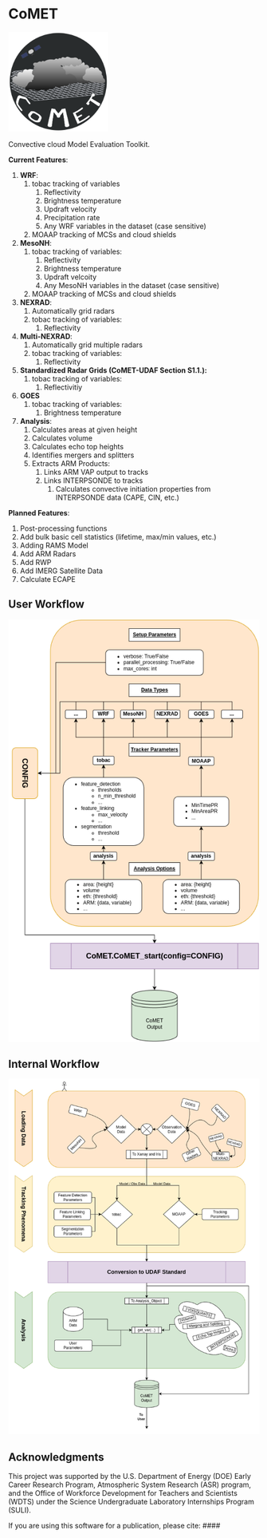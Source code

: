 # CoMET
<img src="./docs/images/comet_logo.png" alt="Logo" width="200" height="200"/>

Convective cloud Model Evaluation Toolkit.

**Current Features**:

1. **WRF**:  
   1. tobac tracking of variables  
      1. Reflectivity  
      1. Brightness temperature  
      1. Updraft velocity  
      1. Precipitation rate  
      1. Any WRF variables in the dataset (case sensitive)
   1. MOAAP tracking of MCSs and cloud shields  
1. **MesoNH**:  
   1. tobac tracking of variables:  
      1. Reflectivity  
      1. Brightness temperature  
      1. Updraft velcoity  
      1. Any MesoNH variables in the dataset (case sensitive)
   1. MOAAP tracking of MCSs and cloud shields
1. **NEXRAD**:  
   1. Automatically grid radars  
   1. tobac tracking of variables:  
      1. Reflectivity  
1. **Multi-NEXRAD**:  
   1. Automatically grid multiple radars  
   1. tobac tracking of variables:  
      1. Reflectivity  
1. **Standardized Radar Grids (CoMET-UDAF Section S1.1.):**  
   1. tobac tracking of variables:  
      1. Reflectivitiy  
1. **GOES**  
   1. tobac tracking of variables:  
      1. Brightness temperature  
1. **Analysis**:  
   1. Calculates areas at given height  
   1. Calculates volume  
   1. Calculates echo top heights  
   1. Identifies mergers and splitters  
   1. Extracts ARM Products:  
      1. Links ARM VAP output to tracks  
      1. Links INTERPSONDE to tracks  
         1. Calculates convective initiation properties from INTERPSONDE data (CAPE, CIN, etc.)


**Planned Features**:
1. Post-processing functions
1. Add bulk basic cell statistics (lifetime, max/min values, etc.)
1. Adding RAMS Model
1. Add ARM Radars
1. Add RWP
1. Add IMERG Satellite Data
1. Calculate ECAPE


## User Workflow

<img src="./docs/images/comet_user_workflow.png" alt="User workflow"/>

## Internal Workflow

<img src="./docs/images/comet_internal_workflow.png" alt="Internal Workflow"/>

## Acknowledgments
This project was supported by the U.S. Department of Energy (DOE) Early Career Research Program, Atmospheric System Research (ASR) program, 
and the Office of Workforce Development for Teachers and Scientists (WDTS) under the Science Undergraduate Laboratory Internships Program (SULI).

If you are using this software for a publication, please cite: ####